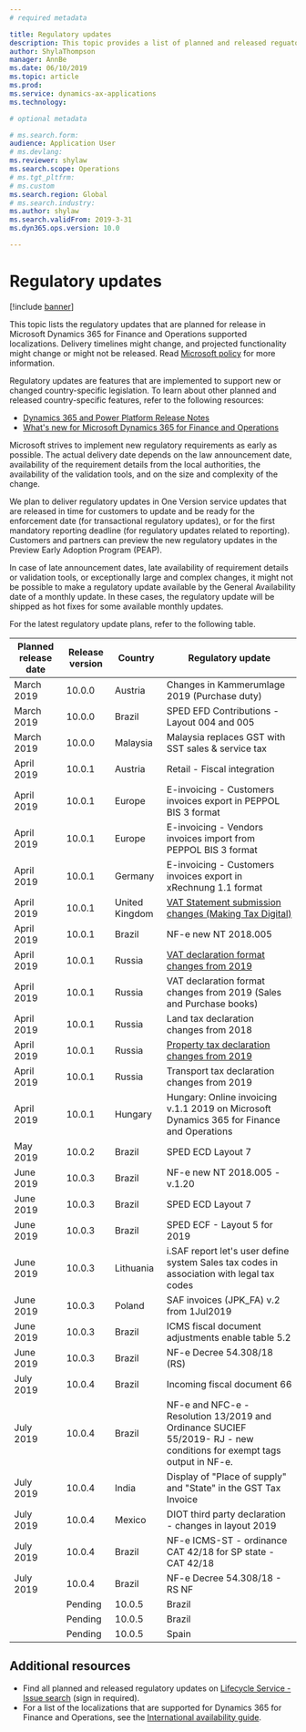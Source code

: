 ```yaml
---
# required metadata

title: Regulatory updates
description: This topic provides a list of planned and released reguatory updates for Microsoft Dynamics 365 for Finance and Operations.
author: ShylaThompson
manager: AnnBe
ms.date: 06/10/2019
ms.topic: article
ms.prod: 
ms.service: dynamics-ax-applications
ms.technology: 

# optional metadata

# ms.search.form:
audience: Application User
# ms.devlang: 
ms.reviewer: shylaw
ms.search.scope: Operations
# ms.tgt_pltfrm: 
# ms.custom
ms.search.region: Global
# ms.search.industry: 
ms.author: shylaw
ms.search.validFrom: 2019-3-31
ms.dyn365.ops.version: 10.0

---
```


# Regulatory updates

[!include [banner](../includes/banner.md)]

This topic lists the regulatory updates that are planned for release in Microsoft Dynamics 365 for Finance and Operations supported localizations. Delivery timelines might change, and projected functionality might change or might not be released. Read [Microsoft policy](https://go.microsoft.com/fwlink/p/?linkid=2007332) for more information. 

Regulatory updates are features that are implemented to support new or changed country-specific legislation. To learn about other planned and released country-specific features, refer to the following resources:

- [Dynamics 365 and Power Platform Release Notes](https://docs.microsoft.com/business-applications-release-notes/index)
- [What's new for Microsoft Dynamics 365 for Finance and Operations](../../fin-and-ops/get-started/whats-new-changed.md)

Microsoft strives to implement new regulatory requirements as early as possible. The actual delivery date depends on the law announcement date, availability of the requirement details from the local authorities, the availability of the validation tools, and on the size and complexity of the change. 

We plan to deliver regulatory updates in One Version service updates that are released in time for customers to update and be ready for the enforcement date (for transactional regulatory updates), or for the first mandatory reporting deadline (for regulatory updates related to reporting). Customers and partners can preview the new regulatory updates in the Preview Early Adoption Program (PEAP).

In case of late announcement dates, late availability of requirement details or validation tools, or exceptionally large and complex changes, it might not be possible to make a regulatory update available by the General Availability date of a monthly update. In these cases, the regulatory update will be shipped as hot fixes for some available monthly updates.

For the latest regulatory update plans, refer to the following table. 

|Planned release date|Release version|Country|Regulatory update|
|--------------------|---------------|-------|-------|
|      March 2019          |   10.0.0      | Austria      |   Changes in Kammerumlage 2019 (Purchase duty)    |
|      March 2019          |   10.0.0      |   Brazil    |     SPED EFD Contributions - Layout  004 and 005  |
|      March 2019          |   10.0.0      |    Malaysia     |Malaysia replaces GST with SST sales & service tax        |
|      April 2019          |   10.0.1      |    Austria     |Retail - Fiscal integration         |
|      April 2019          |   10.0.1      |    Europe     |E-invoicing - Customers invoices export in PEPPOL BIS 3 format         |
|      April 2019          |   10.0.1      |    Europe     |E-invoicing - Vendors invoices import from PEPPOL BIS 3 format         |
|      April 2019          |   10.0.1      |   Germany     |E-invoicing - Customers invoices export in xRechnung 1.1 format         |
|      April 2019          |   10.0.1      |    United Kingdom     |[VAT Statement submission changes (Making Tax Digital)](emea-gbr-mtd-vat-integration.md)    |    
|      April 2019          |   10.0.1      |    Brazil     |NF-e new NT 2018.005         |
|      April 2019          |   10.0.1      |    Russia     |[VAT declaration format changes from 2019](rus-VAT-declaration.md) |
|      April 2019          |   10.0.1      |    Russia     |VAT declaration format changes from 2019 (Sales and Purchase books) |
|      April 2019          |   10.0.1      |    Russia     |Land tax declaration changes from 2018 |
|      April 2019          |   10.0.1      |    Russia     |[Property tax declaration changes from 2019](rus-assessed-tax-declaration.md)|
|      April 2019          |   10.0.1      |    Russia     |Transport tax declaration changes from 2019  |
|      April 2019            |   10.0.1      | Hungary      |  Hungary: Online invoicing v.1.1 2019 on Microsoft Dynamics 365 for Finance and Operations  |
|      May 2019            |   10.0.2      | Brazil      |   SPED ECD Layout 7   |
|      June 2019            |   10.0.3      | Brazil      |   NF-e new NT 2018.005 - v.1.20   |
|      June 2019            |   10.0.3      | Brazil      |   SPED ECD Layout 7   |
|      June 2019            |   10.0.3      | Brazil      |   SPED ECF - Layout 5 for 2019   |
|      June 2019            |   10.0.3      | Lithuania    |   i.SAF report let's user define system Sales tax codes in association with legal tax codes    |
|      June 2019            |   10.0.3      | Poland     |   SAF invoices (JPK_FA) v.2 from 1Jul2019  |
|      June 2019            |   10.0.3      | Brazil   |   ICMS fiscal document adjustments enable table 5.2   |
|      June 2019            |   10.0.3      | Brazil    |   NF-e Decree 54.308/18 (RS)   |
  | July 2019            |   10.0.4      | Brazil    |   Incoming fiscal document 66   |
   | July 2019            |   10.0.4      | Brazil    |   NF-e and NFC-e - Resolution 13/2019 and Ordinance SUCIEF 55/2019- RJ - new conditions for exempt tags output in NF-e.   |
   | July 2019            |   10.0.4      | India   |   Display of "Place of supply" and "State" in the GST Tax Invoice  |
   | July 2019            |   10.0.4      | Mexico   |  DIOT third party declaration - changes in layout 2019   |
   | July 2019            |   10.0.4      | Brazil    |   NF-e ICMS-ST - ordinance CAT 42/18 for SP state - CAT 42/18
   | July 2019            |   10.0.4      | Brazil    |   NF-e Decree 54.308/18 - RS NF   |
       | Pending            |   10.0.5      | Brazil    |   Sped contributions practical guide 1.31. new guidance   |
         | Pending            |   10.0.5      | Brazil    |   A new version of technical notes for NF-e: NT 2019.001 Version 1.00   |
          | Pending            |   10.0.5      | Spain    |   Validation rules change from October 1, 2019   |
   


## Additional resources
- Find all planned and released regulatory updates on [Lifecycle Service - Issue search](https://lcs.dynamics.com/Logon/Index) (sign in required).
- For a list of the localizations that are supported for Dynamics 365 for Finance and Operations, see the [International availability guide](https://aka.ms/dynamics_365_international_availability_deck).

